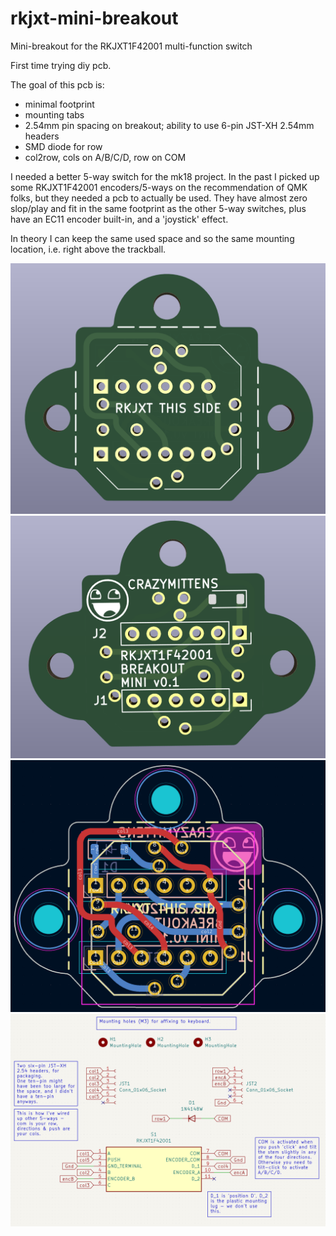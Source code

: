 # rkjxt-mini-breakout
Mini-breakout for the RKJXT1F42001 multi-function switch

First time trying diy pcb.

The goal of this pcb is:
* minimal footprint
* mounting tabs
* 2.54mm pin spacing on breakout; ability to use 6-pin JST-XH 2.54mm headers
* SMD diode for row
* col2row, cols on A/B/C/D, row on COM

I needed a better 5-way switch for the mk18 project.  In the past I picked up some RKJXT1F42001 encoders/5-ways on the recommendation of QMK folks, but they needed a pcb to actually be used.
They have almost zero slop/play and fit in the same footprint as the other 5-way switches, plus have an EC11 encoder built-in, and a 'joystick' effect.

In theory I can keep the same used space and so the same mounting location, i.e. right above the trackball.

![alt text](images/mini-render-front.png "Front")
![alt text](images/mini-render-rear.png "Rear")
![alt text](images/mini-pcb.png "PCB")
![alt text](images/mini-schematic.png "Schematic")
